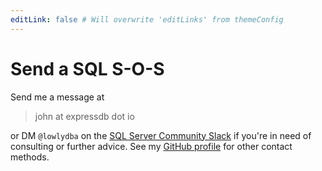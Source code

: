 ```yaml
---
editLink: false # Will overwrite 'editLinks' from themeConfig
---
```


# Send a SQL S-O-S

Send me a message at

<!-- markdownlint-disable MD033 -->
> john<span style="display:none">bloop</span> at expressdb dot io
<!-- markdownlint-enable MD033 -->

or DM `@lowlydba` on the [SQL Server Community Slack][slack] if you're in need of consulting or further advice. See my [GitHub profile][github] for other contact methods.

[slack]: https://sqlcommunity.slack.com/
[github]: https://github.com/lowlydba
